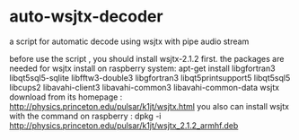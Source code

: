 # auto-wsjtx-decoder
a script for automatic decode using wsjtx with pipe audio stream

before use the script , you should install wsjtx-2.1.2 first.
the packages are needed for wsjtx install on raspberry system:
 apt-get install libgfortran3 libqt5sql5-sqlite libfftw3-double3  libgfortran3 libqt5printsupport5  libqt5sql5 libcups2 libavahi-client3 libavahi-common3 libavahi-common-data
 wsjtx download from its homepage : http://physics.princeton.edu/pulsar/k1jt/wsjtx.html
 you also can install wsjtx with the command on raspberry : dpkg -i http://physics.princeton.edu/pulsar/k1jt/wsjtx_2.1.2_armhf.deb
 
 
